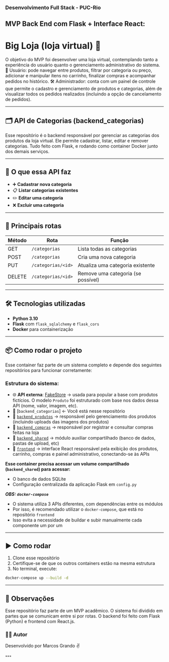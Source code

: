 ### Desenvolvimento Full Stack - PUC-Rio

## MVP Back End com Flask + Interface React:
# Big Loja (loja virtual) 🛒

O objetivo do MVP foi desenvolver uma loja virtual, contemplando tanto a experiência do usuário quanto o gerenciamento administrativo do sistema.
👤 Usuário: pode navegar entre produtos, filtrar por categoria ou preço, adicionar e manipular itens no carrinho, finalizar compras e acompanhar pedidos no histórico.
🛠️ Administrador: conta com um painel de controle que permite o cadastro e gerenciamento de produtos e categorias, além de visualizar todos os pedidos realizados (incluindo a opção de cancelamento de pedidos).

---

## 🗂️ API de Categorias (backend_categorias)

Esse repositório é o backend responsável por gerenciar as categorias dos produtos da loja virtual. Ele permite cadastrar, listar, editar e remover categorias. Tudo feito com Flask, e rodando como container Docker junto dos demais serviços.

---

## 🚀 O que essa API faz

- ➕ **Cadastrar nova categoria**
- 📋 **Listar categorias existentes**
- ✏️ **Editar uma categoria**
- ❌ **Excluir uma categoria**

---

## 🔄 Principais rotas

| Método | Rota                  | Função                             |
|--------|-----------------------|------------------------------------|
| GET    | `/categorias`         | Lista todas as categorias          |
| POST   | `/categorias`         | Cria uma nova categoria            |
| PUT    | `/categorias/<id>`    | Atualiza uma categoria existente   |
| DELETE | `/categorias/<id>`    | Remove uma categoria (se possível) |

---

## 🛠️ Tecnologias utilizadas

- **Python 3.10**
- **Flask** com `flask_sqlalchemy` e `flask_cors`
- **Docker** para containerização

---

## 📦 Como rodar o projeto

Esse container faz parte de um sistema completo e depende dos seguintes repositórios para funcionar corretamente:

### Estrutura do sistema:

- 🌐 **API externa**: [FakeStore](https://fakestoreapi.com/) → usada para popular a base com produtos fictícios. O modelo `Produto` foi estruturado com base nos dados dessa API (nome, valor, imagem, etc).
- 🔹 [`backend_categorias`] ← Você está nesse repositório
- 🔹 [`backend_produtos`](https://github.com/seu-usuario/backend_produtos) → responsável pelo gerenciamento dos produtos (incluindo uploads das imagens dos produtos)
- 🔹 [`backend_compras`](https://github.com/seu-usuario/backend_compras) → responsável por registrar e consultar compras feitas na loja
- 🔸 [`backend_shared`](https://github.com/seu-usuario/backend_shared) → módulo auxiliar compartilhado (banco de dados, pastas de upload, etc)
- 💠 [`frontend`](https://github.com/seu-usuario/frontend) → interface React responsável pela exibição dos produtos, carrinho, compras e painel administrativo, conectando-se às APIs

**Esse container precisa acessar um volume compartilhado (`backend_shared`) para acessar:**
 - O banco de dados SQLite
 - Configuração centralizada da aplicação Flask em `config.py`

***OBS: `docker-compose`***  
 - O sistema utiliza 3 APIs diferentes, com dependências entre os módulos  
 - Por isso, é recomendado utilizar o `docker-compose`, que está no repositório `frontend`  
 - Isso evita a necessidade de buildar e subir manualmente cada componente um por um

---

## ▶️ Como rodar

1. Clone esse repositório  
2. Certifique-se de que os outros containers estão na mesma estrutura  
3. No terminal, execute:

```bash
docker-compose up --build -d
```

---

## 🧠 Observações
Esse repositório faz parte de um MVP acadêmico. O sistema foi dividido em partes que se comunicam entre si por rotas. O backend foi feito com Flask (Python) e frontend com React.js.

### 🙋‍♂️ Autor
Desenvolvido por Marcos Grando ✌️

"""